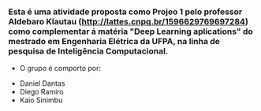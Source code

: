 ### Esta é uma atividade proposta como Projeo 1 pelo professor Aldebaro Klautau (http://lattes.cnpq.br/1596629769697284) como complementar á matéria "Deep Learning aplications" do mestrado em Engenharia Elétrica da UFPA, na linha de pesquisa de Inteligência Computacional.

* O grupo é comporto por:

- Daniel Dantas
- Diego Ramiro
- Kaio Sinimbu
